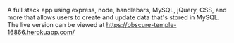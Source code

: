 A full stack app using express, node, handlebars, MySQL, jQuery, CSS, and more that allows users to create and update data that's stored in MySQL. The live version can be viewed at https://obscure-temple-16866.herokuapp.com/